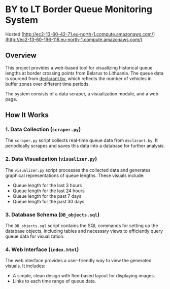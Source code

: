 # BY to LT Border Queue Monitoring System

Hosted
[http://ec2-13-60-42-71.eu-north-1.compute.amazonaws.com/](http://ec2-13-60-196-116.eu-north-1.compute.amazonaws.com/)

## Overview

This project provides a web-based tool for visualizing historical queue lengths at border crossing points from Belarus to Lithuania. The queue data is sourced from [declarant.by](https://mon.declarant.by/zone), which reflects the number of vehicles in buffer zones over different time periods.

The system consists of a data scraper, a visualization module, and a web page.

## How It Works

### 1. Data Collection (`scraper.py`)

The `scraper.py` script collects real-time queue data from `declarant.by`. It periodically scrapes and saves this data into a database for further analysis.

### 2. Data Visualization (`visualizer.py`)

The `visualizer.py` script processes the collected data and generates graphical representations of queue lengths. These visuals include:
- Queue length for the last 3 hours
- Queue length for the last 24 hours
- Queue length for the past 7 days
- Queue length for the past 30 days

### 3. Database Schema (`DB_objects.sql`)

The `DB_objects.sql` script contains the SQL commands for setting up the database objects, including tables and necessary views to efficiently query queue data for visualization.

### 4. Web Interface (`index.html`)

The web interface provides a user-friendly way to view the generated visuals. It includes:
- A simple, clean design with flex-based layout for displaying images.
- Links to each time range of queue data.
